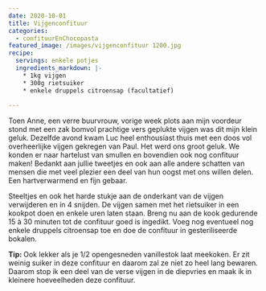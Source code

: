 ```yaml
---
date: 2020-10-01
title: Vijgenconfituur
categories:
  - confituurEnChocopasta
featured_image: /images/vijgenconfituur 1200.jpg
recipe:
  servings: enkele potjes
  ingredients_markdown: |-
    * 1kg vijgen
    * 300g rietsuiker
    * enkele druppels citroensap (facultatief)    
---
```

Toen Anne, een verre buurvrouw, vorige week plots aan mijn voordeur stond met een zak bomvol prachtige vers geplukte vijgen was dit mijn klein geluk.
Dezelfde avond kwam Luc heel enthousiast thuis met een doos vol overheerlijke vijgen gekregen van Paul.
Het werd ons groot geluk. We konden er naar hartelust van smullen en bovendien ook nog confituur maken! 
Bedankt aan jullie tweetjes en ook aan alle andere schatten van mensen die met veel plezier een deel van hun oogst met ons willen delen. 
Een hartverwarmend en fijn gebaar.

<!--more-->

Steeltjes en ook het harde stukje aan de onderkant van de vijgen verwijderen en in 4 snijden.
De vijgen samen met het rietsuiker in een kookpot doen en enkele uren laten staan.
Breng nu aan de kook gedurende 15 à 30 minuten tot de confituur goed is ingedikt.
Voeg nog eventueel nog enkele druppels citroensap toe en doe de confituur in gesteriliseerde bokalen.

<b>Tip: </b>
Ook lekker als je 1/2 opengesneden vanillestok laat meekoken.
Er zit weinig suiker in deze confituur en daarom zal ze niet zo heel lang bewaren.
Daarom stop ik een deel van de verse vijgen in de diepvries en maak ik in kleinere hoeveelheden deze confituur.




